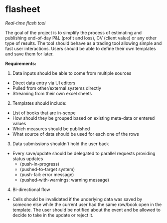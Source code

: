 # flasheet
*Real-time flash tool*

The goal of the project is to simplify the process of estimating and publishing
end-of-day P&L (profit and loss), CV (client value) or any other type of results.
The tool should behave as a trading tool allowing simple and fast user interactions.
Users should be able to define their own templates and save them for later.

**Requirements:**

1. Data inputs should be able to come from multiple sources
  * Direct data entry via UI editors
  * Pulled from other/external systems directly
  * Streaming from their own excel sheets


2. Templates should include:
  * List of books that are in-scope
  * How should they be grouped based on existing meta-data or entered values
  * Which measures should be published
  * What source of data should be used for each one of the rows


3. Data submissions shouldn't hold the user back
  * Every save/update should be delegated to parallel requests providing status updates
    * (push-in-progress)
    * (pushed-to-target system)
    * (push-fail: error message)
    * (pushed-with-warnings: warning message)


4. Bi-directional flow
  * Cells should be invalidated if the underlying data was saved by someone else
  while the current user had the same row/book open in the template. The user should
  be notified about the event and be allowed to decide to take in the update or reject it.
